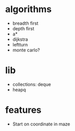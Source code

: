 # algorithms
- breadth first
- depth first
- a*
- dijkstra
- leftturn
- monte carlo?

# lib
- collections: deque
- heapq

# features
- Start on coordinate in maze
